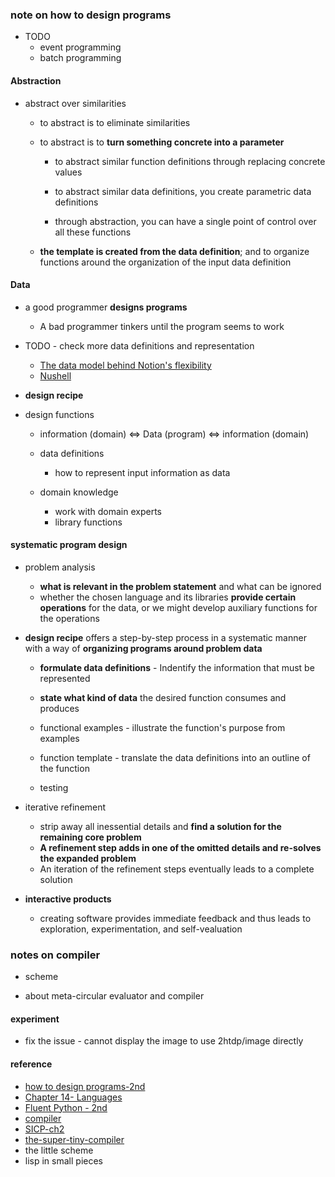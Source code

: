 
### note on how to design programs 

* TODO  
    - event programming  
    - batch programming   


#### Abstraction  
* abstract over similarities  
    - to abstract is to eliminate similarities  

    - to abstract is to **turn something concrete into a parameter**  
        + to abstract similar function definitions through replacing concrete values 
        + to abstract similar data definitions, you create parametric data definitions  

        +   through abstraction, you can have a single point of control over all these functions  
    
    -  **the template is created from the data definition**; 
    and to organize functions around the organization of the input data definition    



#### Data  
* a good programmer **designs programs**  
    - A bad programmer tinkers until the program seems to work  

*  TODO  - check more data definitions and representation 
    - [The data model behind Notion's flexibility](https://www.notion.so/blog/data-model-behind-notion)
    - [Nushell](https://www.nushell.sh/blog/2019-08-23-introducing-nushell.html)


* **design recipe**  

* design functions  
    - information (domain)  <=>  Data  (program)  <=> information (domain)

    - data definitions  
        + how to represent input information as data  

    - domain knowledge  
        + work with domain experts 
        + library functions  

#### systematic program design  
* problem analysis 
    - **what is relevant in the problem statement** and what can be ignored 
    - whether the chosen language and its libraries **provide certain operations** for the data, or we might develop auxiliary functions for the operations


* **design recipe**  offers a step-by-step process  in a systematic manner  
  with a way of **organizing programs around problem data**  
    - **formulate data definitions** - Indentify the information that must be represented  
    - **state what kind of data** the desired function consumes and produces  
    
    - functional examples - illustrate the function's purpose from examples  
    
    - function template - translate the data definitions into an outline of the function  
    
    - testing

* iterative refinement  
    - strip away all inessential details and **find a solution for  the remaining core problem**   
    - **A refinement step adds in one of the omitted details and re-solves the expanded problem**  
    - An iteration of the refinement steps eventually leads to a complete solution  


* **interactive products** 
    - creating software provides immediate feedback and  thus leads to exploration,
experimentation, and self-vealuation


### notes on compiler  
* scheme 
  
* about meta-circular evaluator and compiler 


#### experiment  
* fix the issue - cannot display the image to use 2htdp/image directly 

#### reference
* [how to design programs-2nd](https://htdp.org/2018-01-06/Book/index.html) 
* [Chapter 14- Languages](http://www.catb.org/~esr/writings/taoup/html/ch14s04.html#c_lang)
* [Fluent Python - 2nd](https://learning-oreilly-com.easyaccess1.lib.cuhk.edu.hk/library/view/fluent-python-2nd/9781492056348/?ar=)
* [compiler](http://composingprograms.com/pages/31-introduction.html#programming-languages) 
* [SICP-ch2](http://sarabander.github.io/sicp/html/Chapter-2.xhtml#Chapter-2)
* [the-super-tiny-compiler](https://github.com/jamiebuilds/the-super-tiny-compiler)
* the little scheme  
* lisp in small pieces 